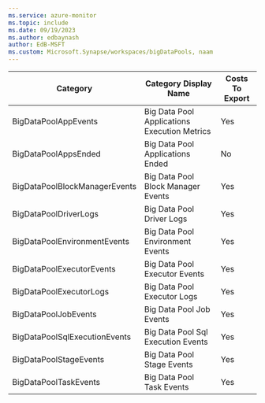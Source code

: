 ```yaml
---
ms.service: azure-monitor
ms.topic: include
ms.date: 09/19/2023
ms.author: edbaynash
author: EdB-MSFT
ms.custom: Microsoft.Synapse/workspaces/bigDataPools, naam
---
```

  
  
|Category|Category Display Name|Costs To Export|
|---|---|---|
|BigDataPoolAppEvents |Big Data Pool Applications Execution Metrics |Yes |
|BigDataPoolAppsEnded |Big Data Pool Applications Ended |No |
|BigDataPoolBlockManagerEvents |Big Data Pool Block Manager Events |Yes |
|BigDataPoolDriverLogs |Big Data Pool Driver Logs |Yes |
|BigDataPoolEnvironmentEvents |Big Data Pool Environment Events |Yes |
|BigDataPoolExecutorEvents |Big Data Pool Executor Events |Yes |
|BigDataPoolExecutorLogs |Big Data Pool Executor Logs |Yes |
|BigDataPoolJobEvents |Big Data Pool Job Events |Yes |
|BigDataPoolSqlExecutionEvents |Big Data Pool Sql Execution Events |Yes |
|BigDataPoolStageEvents |Big Data Pool Stage Events |Yes |
|BigDataPoolTaskEvents |Big Data Pool Task Events |Yes |